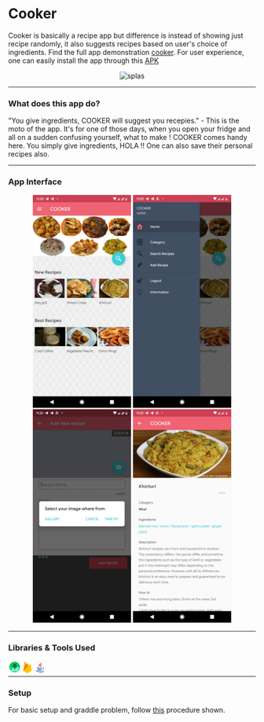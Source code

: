 # Cooker
Cooker is basically a recipe app but difference is instead of showing just recipe randomly, it also suggests recipes based on user's choice of ingredients.
Find the full app demonstration [cooker][ck]. For user experience, one can easily install the app through this [APK][apk]
<p align="center">
	<img alt="splas" width="260px" src="img/gif.gif" />
 
</p>

---

### What does this app do?
"You give ingredients, COOKER will suggest you recepies." - This is the moto of the app. It's for one of those days, when you open your fridge and all on a sudden 
confusing yourself, what to make ! COOKER comes handy here. You simply give ingredients, HOLA !! One can also save their personal recipes also.

----

### App Interface
<p align="center">
  <img src="img/Screenshot_20210911-232036.jpg" width="200" />
  <img src="img/Screenshot_20210911-232053.jpg" width="200" /> 
  <img src="img/Screenshot_20210911-232206.jpg" width="200" />
  <img src="img/Screenshot_20210911-232243.jpg" width="200" />	
</p>


----

### Libraries & Tools Used
[<img align="left" alt="as" width="26px" src="img/as.png" />][as]
[<img align="left" alt="firebase" width="26px" src="img/firebase.png" />][firebase]
[<img align="left" alt="java" width="26px" src="img/java.gif" />][java]

<br /> 

---

### Setup
For basic setup and graddle problem, follow [this][thiss] procedure shown.

[thiss]: https://github.com/sabbirahmedAUST/Rokto_Sondhan/edit/master/README.md
[firebase]: https://github.com/sabbirahmedAUST/Cooker_App/tree/main/img/firebase.png
[java]: https://github.com/sabbirahmedAUST/Cooker_App/tree/main/img/java.gif
[ck]: https://github.com/sabbirahmedAUST/Cooker_App/tree/main/img/cooker.mp4
[as]: https://github.com/sabbirahmedAUST/Cooker_App/tree/main/img/as.png
[apk]: https://github.com/sabbirahmedAUST/Cooker_App/blob/main/cooker.apk
